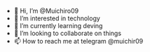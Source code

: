 - 👋 Hi, I’m @Muichiro09
- 👀 I’m interested in technology
- 🌱 I’m currently learning deving
- 💞️ I’m looking to collaborate on things
- 📫 How to reach me at telegram @muichir09

<!---
Muichiro09/Muichiro09 is a ✨ special ✨ repository because its `README.md` (this file) appears on your GitHub profile.
You can click the Preview link to take a look at your changes.
--->
